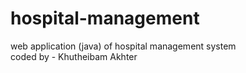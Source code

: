 # hospital-management
web application (java) of hospital management system <br>
coded by - Khutheibam Akhter
